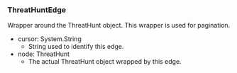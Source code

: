 ### ThreatHuntEdge
Wrapper around the ThreatHunt object. This wrapper is used for pagination.

- cursor: System.String
  - String used to identify this edge.
- node: ThreatHunt
  - The actual ThreatHunt object wrapped by this edge.
